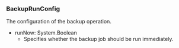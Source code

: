 ### BackupRunConfig
The configuration of the backup operation.

- runNow: System.Boolean
  - Specifies whether the backup job should be run immediately.
